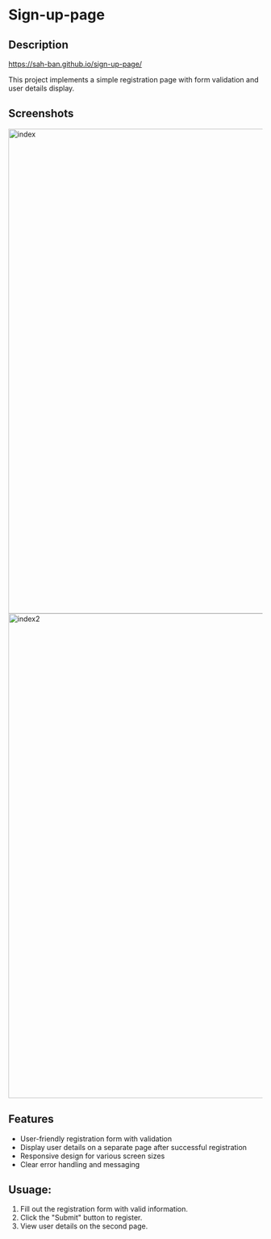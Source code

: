 # Sign-up-page

## Description

https://sah-ban.github.io/sign-up-page/

This project implements a simple registration page with form validation and user details display.

## Screenshots
<img width="960" alt="index" src="https://github.com/sah-ban/sign-up-page/assets/153427359/6549f467-f7e0-4f6c-9220-f425f64ca6ae">
<img width="960" alt="index2" src="https://github.com/sah-ban/sign-up-page/assets/153427359/d7e072fa-bd32-4a52-9141-515d17eb5d63">


## Features

- User-friendly registration form with validation
- Display user details on a separate page after successful registration
- Responsive design for various screen sizes
- Clear error handling and messaging

## Usuage:

1. Fill out the registration form with valid information.
2. Click the "Submit" button to register.
3. View user details on the second page.
